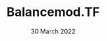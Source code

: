 ---
title: Balancemod.TF
description: WebDev
date: 30 March 2022
list:
  collection: projects
  filter: "item.experience.communities contains 'balancemod.tf'"
---